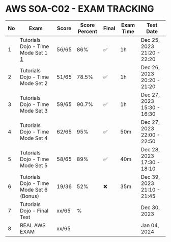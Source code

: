 # AWS SOA-C02 - EXAM TRACKING

| No  | Exam                                     | Score | Score Percent | Final | Exam Time | Test Date                  |
| --- | ---------------------------------------- | ----- | ------------- | ----- | --------- | -------------------------- |
| 1   | Tutorials Dojo - Time Mode Set 1 [1]     | 56/65 | 86%           | ✅    | 1h        | Dec 25, 2023 21:20 - 22:20 |
| 2   | Tutorials Dojo - Time Mode Set 2         | 51/65 | 78.5%         | ✅    | 1h        | Dec 26, 2023 20:20 - 21:20 |
| 3   | Tutorials Dojo - Time Mode Set 3         | 59/65 | 90.7%         | ✅    | 1h        | Dec 27, 2023 15:30 - 16:30 |
| 4   | Tutorials Dojo - Time Mode Set 4         | 62/65 | 95%           | ✅    | 50m       | Dec 27, 2023 22:00 - 22:50 |
| 5   | Tutorials Dojo - Time Mode Set 5         | 58/65 | 89%           | ✅    | 40m       | Dec 28, 2023 17:30 - 18:10 |
| 6   | Tutorials Dojo - Time Mode Set 6 (Bonus) | 19/36 | 52%           | ❌    | 35m       | Dec 39, 2023 21:10 - 21:45 |
| 7   | Tutorials Dojo - Final Test              | xx/65 | %             |       |           | Dec 30, 2023               |
| 8   | REAL AWS EXAM                            | xx/65 |               |       |           | Jan 04, 2024               |

<!-- [Catrill SOA-C02 Practice Exam]: https://learn.cantrill.io/courses/1032362/lectures/26901074 -->

[1]: https://portal.tutorialsdojo.com/courses/aws-certified-sysops-administrator-associate-practice-exams/
